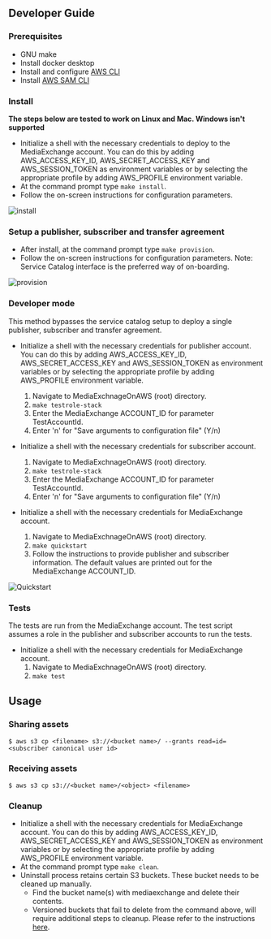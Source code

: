 ## Developer Guide

### Prerequisites

* GNU make
* Install docker desktop
* Install and configure [AWS CLI](https://docs.aws.amazon.com/cli/latest/userguide/cli-chap-install.html)
* Install [AWS SAM CLI](https://docs.aws.amazon.com/serverless-application-model/latest/developerguide/serverless-sam-cli-install.html)

### Install

**The steps below are tested to work on Linux and Mac. Windows isn't supported**  

* Initialize a shell with the necessary credentials to deploy to the MediaExchange account. You can do this by adding AWS_ACCESS_KEY_ID, AWS_SECRET_ACCESS_KEY and AWS_SESSION_TOKEN as environment variables or by selecting the appropriate profile by adding AWS_PROFILE environment variable.
* At the command prompt type `make install`.
* Follow the on-screen instructions for configuration parameters.

![install](images/install.gif)


### Setup a publisher, subscriber and transfer agreement

* After install, at the command prompt type `make provision`.
* Follow the on-screen instructions for configuration parameters.
Note: Service Catalog interface is the preferred way of on-boarding.

![provision](images/provision.gif)

### Developer mode

This method bypasses the service catalog setup to deploy a single publisher, subscriber and transfer agreement.

* Initialize a shell with the necessary credentials for publisher account. You can do this by adding AWS_ACCESS_KEY_ID, AWS_SECRET_ACCESS_KEY and AWS_SESSION_TOKEN as environment variables or by selecting the appropriate profile by adding AWS_PROFILE environment variable.
  1. Navigate to MediaExchnageOnAWS (root) directory.
  1. `make testrole-stack`
  1. Enter the MediaExchange ACCOUNT_ID for parameter TestAccountId.
  1. Enter 'n' for "Save arguments to configuration file" (Y/n)

* Initialize a shell with the necessary credentials for subscriber account.
  1. Navigate to MediaExchnageOnAWS (root) directory.
  1. `make testrole-stack`
  1. Enter the MediaExchange ACCOUNT_ID for parameter TestAccountId.
  1. Enter 'n' for "Save arguments to configuration file" (Y/n)

* Initialize a shell with the necessary credentials for MediaExchange account.
  1. Navigate to MediaExchnageOnAWS (root) directory.
  1. `make quickstart`
  1. Follow the instructions to provide publisher and subscriber information. The default values are printed out for the MediaExchange ACCOUNT_ID.  

![Quickstart](images/quickstart.gif)


### Tests

The tests are run from the MediaExchange account. The test script assumes a role in the publisher and subscriber accounts to run the tests.

* Initialize a shell with the necessary credentials for MediaExchange account.
  1. Navigate to MediaExchnageOnAWS (root) directory.
  1. `make test`

## Usage
### Sharing assets
```
$ aws s3 cp <filename> s3://<bucket name>/ --grants read=id=<subscriber canonical user id>
```

### Receiving assets
```
$ aws s3 cp s3://<bucket name>/<object> <filename>
```


### Cleanup

* Initialize a shell with the necessary credentials for MediaExchange account. You can do this by adding AWS_ACCESS_KEY_ID, AWS_SECRET_ACCESS_KEY and AWS_SESSION_TOKEN as environment variables or by selecting the appropriate profile by adding AWS_PROFILE environment variable.
* At the command prompt type `make clean`.
* Uninstall process retains certain S3 buckets. These bucket needs to be cleaned up manually.
  * Find the bucket name(s) with mediaexchange and delete their contents.
  * Versioned buckets that fail to delete from the command above, will require additional steps to cleanup. Please refer to the instructions [here](https://docs.aws.amazon.com/AmazonS3/latest/userguide/RemDelMarker.html).
